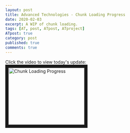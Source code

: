 ```yaml
---
layout: post
title: Advanced Technologies - Chunk Loading Progress
date: 2020-02-03
excerpt: A WIP of chunk loading.
tags: [AT, post, ATpost, ATproject]
ATpost: true
category: post
published: true
comments: true
---
```

Click the video to view today's update:
<a href="http://www.youtube.com/watch?feature=player_embedded&v=s3f9TCM7-oE" target="_blank"><img src="http://img.youtube.com/vi/s3f9TCM7-oE/0.jpg" alt="Chunk Loading Progress" width="240" height="180" border="10" /></a>
